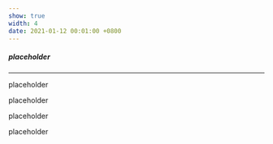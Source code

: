 ```yaml
---
show: true
width: 4
date: 2021-01-12 00:01:00 +0800
---
```


<div class="p-4">
    <h5>placeholder</h5>
    <hr />
    <p>
        placeholder
    </p>
    <p>
        placeholder
    </p>
    <p>
        placeholder
    </p>
    <p>
        placeholder
    </p>
</div>